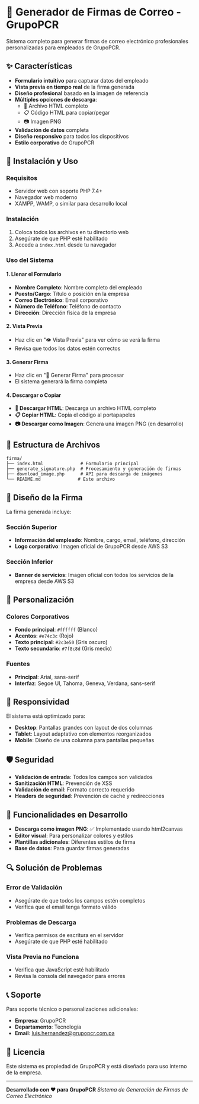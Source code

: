 # 🏢 Generador de Firmas de Correo - GrupoPCR

Sistema completo para generar firmas de correo electrónico profesionales personalizadas para empleados de GrupoPCR.

## ✨ Características

- **Formulario intuitivo** para capturar datos del empleado
- **Vista previa en tiempo real** de la firma generada
- **Diseño profesional** basado en la imagen de referencia
- **Múltiples opciones de descarga**:
  - 📄 Archivo HTML completo
  - 📋 Código HTML para copiar/pegar
  - 📷 Imagen PNG
- **Validación de datos** completa
- **Diseño responsivo** para todos los dispositivos
- **Estilo corporativo** de GrupoPCR

## 🚀 Instalación y Uso

### Requisitos
- Servidor web con soporte PHP 7.4+
- Navegador web moderno
- XAMPP, WAMP, o similar para desarrollo local

### Instalación
1. Coloca todos los archivos en tu directorio web
2. Asegúrate de que PHP esté habilitado
3. Accede a `index.html` desde tu navegador

### Uso del Sistema

#### 1. Llenar el Formulario
- **Nombre Completo**: Nombre completo del empleado
- **Puesto/Cargo**: Título o posición en la empresa
- **Correo Electrónico**: Email corporativo
- **Número de Teléfono**: Teléfono de contacto
- **Dirección**: Dirección física de la empresa

#### 2. Vista Previa
- Haz clic en "👁️ Vista Previa" para ver cómo se verá la firma
- Revisa que todos los datos estén correctos

#### 3. Generar Firma
- Haz clic en "🚀 Generar Firma" para procesar
- El sistema generará la firma completa

#### 4. Descargar o Copiar
- **💾 Descargar HTML**: Descarga un archivo HTML completo
- **📋 Copiar HTML**: Copia el código al portapapeles
- **📷 Descargar como Imagen**: Genera una imagen PNG (en desarrollo)

## 📁 Estructura de Archivos

```
firma/
├── index.html              # Formulario principal
├── generate_signature.php  # Procesamiento y generación de firmas
├── download_image.php      # API para descarga de imágenes
└── README.md              # Este archivo
```

## 🎨 Diseño de la Firma

La firma generada incluye:

### Sección Superior
- **Información del empleado**: Nombre, cargo, email, teléfono, dirección
- **Logo corporativo**: Imagen oficial de GrupoPCR desde AWS S3

### Sección Inferior
- **Banner de servicios**: Imagen oficial con todos los servicios de la empresa desde AWS S3

## 🔧 Personalización

### Colores Corporativos
- **Fondo principal**: `#ffffff` (Blanco)
- **Acentos**: `#e74c3c` (Rojo)
- **Texto principal**: `#2c3e50` (Gris oscuro)
- **Texto secundario**: `#7f8c8d` (Gris medio)

### Fuentes
- **Principal**: Arial, sans-serif
- **Interfaz**: Segoe UI, Tahoma, Geneva, Verdana, sans-serif

## 📱 Responsividad

El sistema está optimizado para:
- **Desktop**: Pantallas grandes con layout de dos columnas
- **Tablet**: Layout adaptativo con elementos reorganizados
- **Mobile**: Diseño de una columna para pantallas pequeñas

## 🛡️ Seguridad

- **Validación de entrada**: Todos los campos son validados
- **Sanitización HTML**: Prevención de XSS
- **Validación de email**: Formato correcto requerido
- **Headers de seguridad**: Prevención de caché y redirecciones

## 🚧 Funcionalidades en Desarrollo

- **Descarga como imagen PNG**: ✅ Implementado usando html2canvas
- **Editor visual**: Para personalizar colores y estilos
- **Plantillas adicionales**: Diferentes estilos de firma
- **Base de datos**: Para guardar firmas generadas

## 🔍 Solución de Problemas

### Error de Validación
- Asegúrate de que todos los campos estén completos
- Verifica que el email tenga formato válido

### Problemas de Descarga
- Verifica permisos de escritura en el servidor
- Asegúrate de que PHP esté habilitado

### Vista Previa no Funciona
- Verifica que JavaScript esté habilitado
- Revisa la consola del navegador para errores

## 📞 Soporte

Para soporte técnico o personalizaciones adicionales:
- **Empresa**: GrupoPCR
- **Departamento**: Tecnología
- **Email**: luis.hernandez@grupopcr.com.pa

## 📄 Licencia

Este sistema es propiedad de GrupoPCR y está diseñado para uso interno de la empresa.

---

**Desarrollado con ❤️ para GrupoPCR**
*Sistema de Generación de Firmas de Correo Electrónico*
